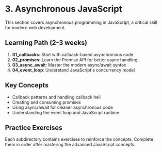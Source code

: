 # 3. Asynchronous JavaScript

This section covers asynchronous programming in JavaScript, a critical skill for modern web development.

## Learning Path (2-3 weeks)

1. **01_callbacks**: Start with callback-based asynchronous code
2. **02_promises**: Learn the Promise API for better async handling
3. **03_async_await**: Master the modern async/await syntax
4. **04_event_loop**: Understand JavaScript's concurrency model

## Key Concepts

- Callback patterns and handling callback hell
- Creating and consuming promises
- Using async/await for cleaner asynchronous code
- Understanding the event loop and JavaScript runtime

## Practice Exercises

Each subdirectory contains exercises to reinforce the concepts. Complete them in order after mastering the advanced JavaScript concepts.